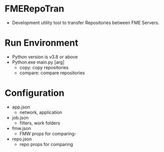 # FMERepoTran
- Development utility tool to transfer Repositories between FME Servers.

# Run Environment
- Python version is v3.8 or above
- Python.exe main.py [arg]
  - copy: copy repositories
  - compare: compare repositories

# Configuration
- app.json
  - network, application
- job.json  
  - filters, work folders 
- fmw.json
  - FMW props for comparing- 
- repo.json
  - repo props for comparing


